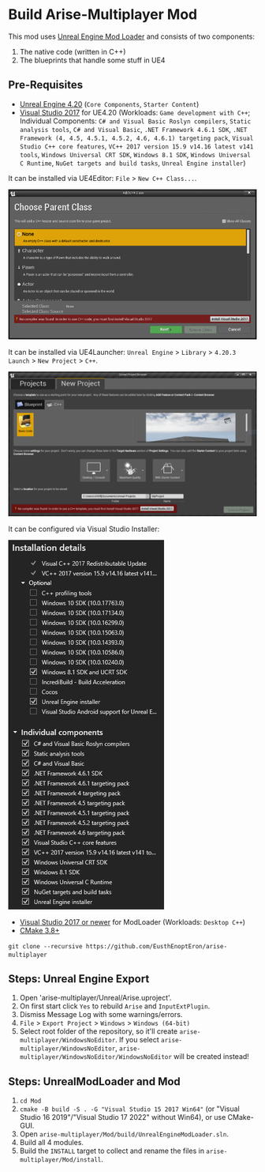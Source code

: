 # Build Arise-Multiplayer Mod

This mod uses [Unreal Engine Mod Loader](https://github.com/RussellJerome/UnrealModLoader) and consists of two components:

1. The native code (written in C++)
2. The blueprints that handle some stuff in UE4

## Pre-Requisites

- [Unreal Engine 4.20](https://www.epicgames.com/download) (`Core Components`, `Starter Content`)
- [Visual Studio 2017](https://visualstudio.microsoft.com/vs/older-downloads/) for UE4.20 (Workloads: `Game development with C++`; Individual Components: `C# and Visual Basic Roslyn compilers`, `Static analysis tools`, `C# and Visual Basic`, `.NET Framework 4.6.1 SDK`, `.NET Framework (4, 4.5, 4.5.1, 4.5.2, 4.6, 4.6.1) targeting pack`, `Visual Studio C++ core features`, `VC++ 2017 version 15.9 v14.16 latest v141 tools`, `Windows Universal CRT SDK`, `Windows 8.1 SDK`, `Windows Universal C Runtime`, `NuGet targets and build tasks`, `Unreal Engine installer`)

It can be installed via UE4Editor: `File` > `New C++ Class...`.

![Assets/Install_VS2017_ByNewClass.png](Assets/Install_VS2017_ByNewClass.png)

It can be installed via UE4Launcher: `Unreal Engine` > `Library` > `4.20.3 Launch` > `New Project` > `C++`.

![Assets/Install_VS2017_ByNewProject.png](Assets/Install_VS2017_ByNewProject.png)

It can be configured via Visual Studio Installer:

![Assets/Install_VS2017_Components.png](Assets/Install_VS2017_Components.png)

- [Visual Studio 2017 or newer](https://visualstudio.microsoft.com/vs/older-downloads/) for ModLoader (Workloads: `Desktop C++`)
- [CMake 3.8+](https://cmake.org/download/)

`git clone --recursive https://github.com/EusthEnoptEron/arise-multiplayer`

## Steps: Unreal Engine Export

1. Open 'arise-multiplayer/Unreal/Arise.uproject'.
2. On first start click `Yes` to rebuild `Arise` and `InputExtPlugin`.
3. Dismiss Message Log with some warnings/errors.
4. `File` > `Export Project` > `Windows` > `Windows (64-bit)`
5. Select root folder of the repository, so it'll create `arise-multiplayer/WindowsNoEditor`. If you select `arise-multiplayer/WindowsNoEditor`, `arise-multiplayer/WindowsNoEditor/WindowsNoEditor` will be created instead!

## Steps: UnrealModLoader and Mod

1. `cd Mod`
2. `cmake -B build -S . -G "Visual Studio 15 2017 Win64"` (or "Visual Studio 16 2019"/"Visual Studio 17 2022" without Win64), or use CMake-GUI.
3. Open `arise-multiplayer/Mod/build/UnrealEngineModLoader.sln`.
4. Build all 4 modules.
5. Build the `INSTALL` target to collect and rename the files in `arise-multiplayer/Mod/install`.
